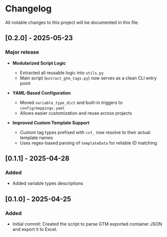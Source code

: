 # Changelog

All notable changes to this project will be documented in this file.

## [0.2.0] - 2025-05-23
### Major release
- **Modularized Script Logic**
  - Extracted all reusable logic into `utils.py`
  - Main script (`extract_gtm_tags.py`) now serves as a clean CLI entry point

- **YAML-Based Configuration**
  - Moved `variable_type_dict` and built-in triggers to `config/mappings.yaml`
  - Allows easier customization and reuse across projects

- **Improved Custom Template Support**
  - Custom tag types prefixed with `cvt_` now resolve to their actual template names
  - Uses regex-based parsing of `templateData` for reliable ID matching

## [0.1.1] - 2025-04-28
### Added
- Added variable types descriptions
  


## [0.1.0] - 2025-04-25
### Added
- Initial commit: Created the script to parse GTM exported container JSON and export it to Excel.
  
